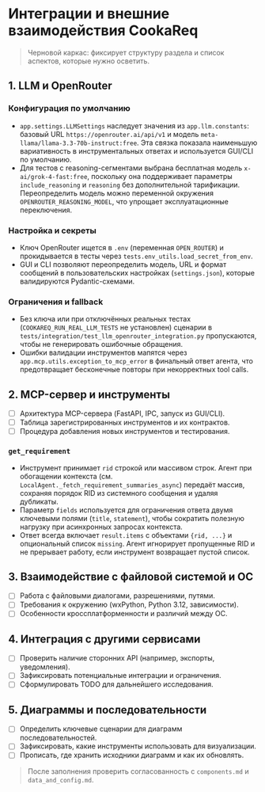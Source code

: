 # Интеграции и внешние взаимодействия CookaReq

> Черновой каркас: фиксирует структуру раздела и список аспектов, которые нужно осветить.

## 1. LLM и OpenRouter

### Конфигурация по умолчанию
- `app.settings.LLMSettings` наследует значения из `app.llm.constants`: базовый URL `https://openrouter.ai/api/v1` и модель `meta-llama/llama-3.3-70b-instruct:free`. Эта связка показала наименьшую вариативность в инструментальных ответах и используется GUI/CLI по умолчанию.
- Для тестов с reasoning-сегментами выбрана бесплатная модель `x-ai/grok-4-fast:free`, поскольку она поддерживает параметры `include_reasoning` и `reasoning` без дополнительной тарификации. Переопределить модель можно переменной окружения `OPENROUTER_REASONING_MODEL`, что упрощает эксплуатационные переключения.

### Настройка и секреты
- Ключ OpenRouter ищется в `.env` (переменная `OPEN_ROUTER`) и прокидывается в тесты через `tests.env_utils.load_secret_from_env`.
- GUI и CLI позволяют переопределить модель, URL и формат сообщений в пользовательских настройках (`settings.json`), которые валидируются Pydantic-схемами.

### Ограничения и fallback
- Без ключа или при отключённых реальных тестах (`COOKAREQ_RUN_REAL_LLM_TESTS` не установлен) сценарии в `tests/integration/test_llm_openrouter_integration.py` пропускаются, чтобы не генерировать ошибочные обращения.
- Ошибки валидации инструментов мапятся через `app.mcp.utils.exception_to_mcp_error` в финальный ответ агента, что предотвращает бесконечные повторы при некорректных tool calls.

## 2. MCP-сервер и инструменты
- [ ] Архитектура MCP-сервера (FastAPI, IPC, запуск из GUI/CLI).
- [ ] Таблица зарегистрированных инструментов и их контрактов.
- [ ] Процедура добавления новых инструментов и тестирования.

### `get_requirement`

- Инструмент принимает `rid` строкой или массивом строк. Агент при обогащении
  контекста (см. `LocalAgent._fetch_requirement_summaries_async`) передаёт
  массив, сохраняя порядок RID из системного сообщения и удаляя дубликаты.
- Параметр `fields` используется для ограничения ответа двумя ключевыми
  полями (`title`, `statement`), чтобы сократить полезную нагрузку при
  асинхронных запросах контекста.
- Ответ всегда включает `result.items` с объектами `{rid, ...}` и опциональный
  список `missing`. Агент игнорирует пропущенные RID и не прерывает работу,
  если инструмент возвращает пустой список.

## 3. Взаимодействие с файловой системой и ОС
- [ ] Работа с файловыми диалогами, разрешениями, путями.
- [ ] Требования к окружению (wxPython, Python 3.12, зависимости).
- [ ] Особенности кроссплатформенности и различий между ОС.

## 4. Интеграция с другими сервисами
- [ ] Проверить наличие сторонних API (например, экспорты, уведомления).
- [ ] Зафиксировать потенциальные интеграции и ограничения.
- [ ] Сформулировать TODO для дальнейшего исследования.

## 5. Диаграммы и последовательности
- [ ] Определить ключевые сценарии для диаграмм последовательностей.
- [ ] Зафиксировать, какие инструменты использовать для визуализации.
- [ ] Прописать, где хранить исходники диаграмм и как их обновлять.

> После заполнения проверить согласованность с `components.md` и `data_and_config.md`.
